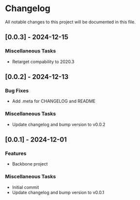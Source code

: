 # Changelog

All notable changes to this project will be documented in this file.

## [0.0.3] - 2024-12-15

### Miscellaneous Tasks

- Retarget compability to 2020.3

## [0.0.2] - 2024-12-13

### Bug Fixes

- Add .meta for CHANGELOG and README

### Miscellaneous Tasks

- Update changelog and bump version to v0.0.2

## [0.0.1] - 2024-12-01

### Features

- Backbone project

### Miscellaneous Tasks

- Initial commit
- Update changelog and bump version to v0.0.1

<!-- generated by git-cliff -->
